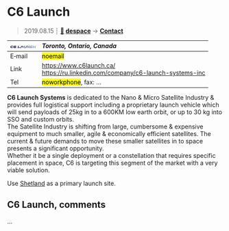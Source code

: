 # C6 Launch
> 2019.08.15 ┊ **[🚀](../index/index.md) [despace](index.md)** → **[Contact](contact.md)**

|[![](f/contact/c/c6_launch_logo1_thumb.jpg)](f/contact/c/c6_launch_logo1.png)|*Toronto, Ontario, Canada*|
|:--|:--|
|E‑mail| <mark>noemail</mark> |
|Link| <https://www.c6launch.ca/><br> <https://ru.linkedin.com/company/c6-launch-systems-inc> |
|Tel| <mark>noworkphone</mark>, fax: … |

**C6 Launch Systems** is dedicated to the Nano & Micro Satellite Industry & provides full logistical support including a proprietary launch vehicle which will send payloads of 25kg in to a 600KM low earth orbit, or up to 30 kg into SSO and custom orbits.  
The Satellite Industry is shifting from large, cumbersome & expensive equipment to much smaller, agile & economically efficient satellites. The current & future demands to move these smaller satellites in to space presents a significant opportunity.  
Whether it be a single deployment or a constellation that requires specific placement in space, C6 is targeting this segment of the market with a very viable solution.

Use [Shetland](shetland_sc.md) as a primary launch site.


<p style="page-break-after:always"> </p>

## C6 Launch, comments

…


